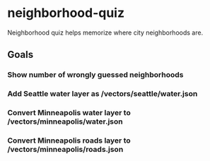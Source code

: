 # neighborhood-quiz
Neighborhood quiz helps memorize where city neighborhoods are.
## Goals
### Show number of wrongly guessed neighborhoods
### Add Seattle water layer as /vectors/seattle/water.json
### Convert Minneapolis water layer to /vectors/minneapolis/water.json
### Convert Minneapolis roads layer to /vectors/minneapolis/roads.json
